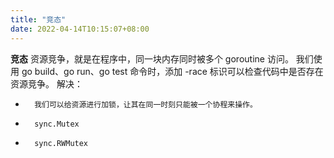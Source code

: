 ```yaml
---
title: "竞态"
date: 2022-04-14T10:15:07+08:00
---
```



**竞态**
资源竞争，就是在程序中，同一块内存同时被多个 goroutine 访问。
我们使用 go build、go run、go test 命令时，添加 -race 标识可以检查代码中是否存在资源竞争。
解决：

* 		我们可以给资源进行加锁，让其在同一时刻只能被一个协程来操作。
* 		sync.Mutex
* 		sync.RWMutex